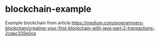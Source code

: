 # blockchain-example
Example blockchain from article https://medium.com/programmers-blockchain/creating-your-first-blockchain-with-java-part-2-transactions-2cdac335e0ce
